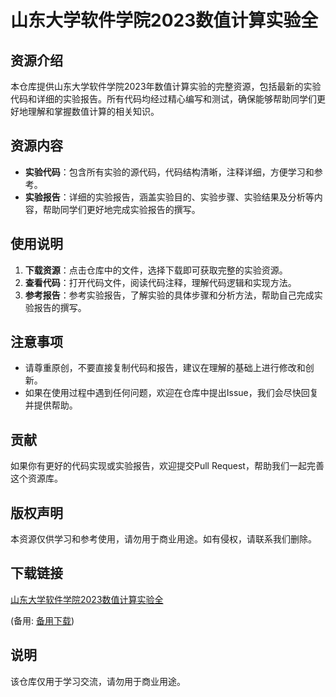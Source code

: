 # 山东大学软件学院2023数值计算实验全

## 资源介绍

本仓库提供山东大学软件学院2023年数值计算实验的完整资源，包括最新的实验代码和详细的实验报告。所有代码均经过精心编写和测试，确保能够帮助同学们更好地理解和掌握数值计算的相关知识。

## 资源内容

- **实验代码**：包含所有实验的源代码，代码结构清晰，注释详细，方便学习和参考。
- **实验报告**：详细的实验报告，涵盖实验目的、实验步骤、实验结果及分析等内容，帮助同学们更好地完成实验报告的撰写。

## 使用说明

1. **下载资源**：点击仓库中的文件，选择下载即可获取完整的实验资源。
2. **查看代码**：打开代码文件，阅读代码注释，理解代码逻辑和实现方法。
3. **参考报告**：参考实验报告，了解实验的具体步骤和分析方法，帮助自己完成实验报告的撰写。

## 注意事项

- 请尊重原创，不要直接复制代码和报告，建议在理解的基础上进行修改和创新。
- 如果在使用过程中遇到任何问题，欢迎在仓库中提出Issue，我们会尽快回复并提供帮助。

## 贡献

如果你有更好的代码实现或实验报告，欢迎提交Pull Request，帮助我们一起完善这个资源库。

## 版权声明

本资源仅供学习和参考使用，请勿用于商业用途。如有侵权，请联系我们删除。

## 下载链接
[山东大学软件学院2023数值计算实验全](https://pan.quark.cn/s/72c7b710816f) 

(备用: [备用下载](https://pan.baidu.com/s/1vfBjiHOodIn26xGW9356HA?pwd=1234))

## 说明

该仓库仅用于学习交流，请勿用于商业用途。
